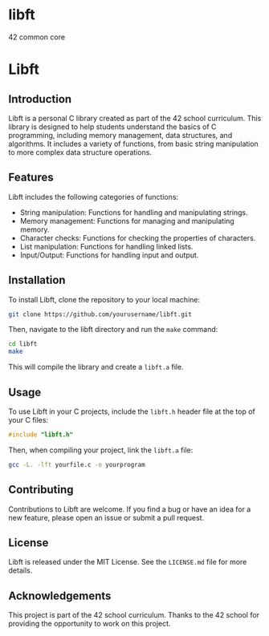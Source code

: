 # libft
42 common core

# Libft

## Introduction

Libft is a personal C library created as part of the 42 school curriculum. This library is designed to help students understand the basics of C programming, including memory management, data structures, and algorithms. It includes a variety of functions, from basic string manipulation to more complex data structure operations.

## Features

Libft includes the following categories of functions:

- String manipulation: Functions for handling and manipulating strings.
- Memory management: Functions for managing and manipulating memory.
- Character checks: Functions for checking the properties of characters.
- List manipulation: Functions for handling linked lists.
- Input/Output: Functions for handling input and output.

## Installation

To install Libft, clone the repository to your local machine:

```bash
git clone https://github.com/yourusername/libft.git
```

Then, navigate to the libft directory and run the `make` command:

```bash
cd libft
make
```

This will compile the library and create a `libft.a` file.

## Usage

To use Libft in your C projects, include the `libft.h` header file at the top of your C files:

```c
#include "libft.h"
```

Then, when compiling your project, link the `libft.a` file:

```bash
gcc -L. -lft yourfile.c -o yourprogram
```

## Contributing

Contributions to Libft are welcome. If you find a bug or have an idea for a new feature, please open an issue or submit a pull request.

## License

Libft is released under the MIT License. See the `LICENSE.md` file for more details.

## Acknowledgements

This project is part of the 42 school curriculum. Thanks to the 42 school for providing the opportunity to work on this project.
